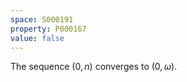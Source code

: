 ```yaml
---
space: S000191
property: P000167
value: false
---
```


The sequence $(0, n)$ converges to $(0, \omega)$.

